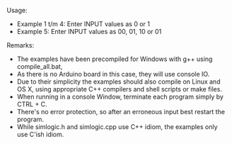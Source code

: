 Usage:

- Example 1 t/m 4: Enter INPUT values as 0 or 1
- Example 5: Enter INPUT values as 00, 01, 10 or 01

Remarks:

- The examples have been precompiled for Windows with g++ using compile_all.bat,
- As there is no Arduino board in this case, they will use console IO.
- Due to their simplicity the examples should also compile on Linux and OS X,
using appropriate C++ compilers and shell scripts or make files.
- When running in a console Window, terminate each program simply by CTRL + C.
- There's no error protection, so after an erroneous input best restart the program.
- While simlogic.h and simlogic.cpp use C++ idiom, the examples only use C'ish idiom.
